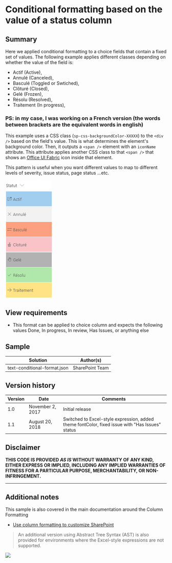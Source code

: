 # Conditional formatting based on the value of a status column

## Summary
Here we applied conditional formatting to a choice fields that contain a fixed set of values. The following example applies different classes depending on whether the value of the field is:
  - Actif (Active), 
  - Annulé (Canceled),
  - Basculé (Toggled or Swtiched),
  - Clôturé (Closed),
  - Gelé (Frozen),
  - Résolu (Resolved),
  - Traitement (In progress), 

### PS: in my case, I was working on a French version (the words between brackets are the equivalent words in english)

This example uses a CSS class (`sp-css-backgroundColor-XXXXX`) to the  `<div />` based on the field's value. This is what determines the element's background color. Then, it outputs a `<span />` element with an `iconName` attribute. This attribute applies another CSS class to that `<span />` that shows an [Office UI Fabric](https://dev.office.com/fabric#/) icon inside that element.

This pattern is useful when you want different values to map to different levels of severity, issue status, page status ...etc. 

![screenshot of the sample](./screenshot.PNG)

## View requirements
- This format can be applied to choice column and expects the following values Done, In progress, In review, Has Issues, or anything else

## Sample

Solution|Author(s)
--------|---------
text-conditional-format.json | SharePoint Team

## Version history

Version|Date|Comments
-------|----|--------
1.0|November 2, 2017|Initial release
1.1|August 20, 2018|Switched to Excel-style expression, added theme fontColor, fixed issue with "Has Issues" status

## Disclaimer
**THIS CODE IS PROVIDED *AS IS* WITHOUT WARRANTY OF ANY KIND, EITHER EXPRESS OR IMPLIED, INCLUDING ANY IMPLIED WARRANTIES OF FITNESS FOR A PARTICULAR PURPOSE, MERCHANTABILITY, OR NON-INFRINGEMENT.**

---

## Additional notes
This sample is also covered in the main documentation around the Column Formatting

- [Use column formatting to customize SharePoint](https://docs.microsoft.com/en-us/sharepoint/dev/declarative-customization/column-formatting)

> An additional version using Abstract Tree Syntax (AST) is also provided for environments where the Excel-style expressions are not supported.

<img src="https://telemetry.sharepointpnp.com/sp-dev-list-formatting/column-samples/text-conditional-format" />
